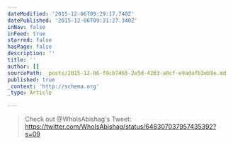 ```yaml
---
dateModified: '2015-12-06T09:29:17.740Z'
datePublished: '2015-12-06T09:31:27.340Z'
inNav: false
inFeed: true
starred: false
hasPage: false
description: ''
title: ''
author: []
sourcePath: _posts/2015-12-06-f9cb7465-2e5d-4263-a0cf-e9adafb3eb9e.md
published: true
_context: 'http://schema.org'
_type: Article

---
```

> Check out @WhoIsAbishag's Tweet: https://twitter.com/WhoIsAbishag/status/648307037957435392?s=09